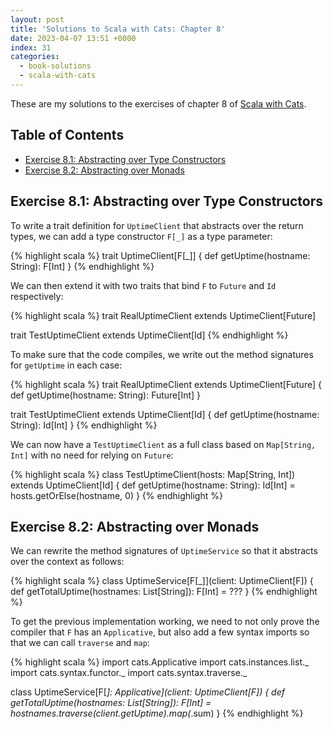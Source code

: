 ```yaml
---
layout: post
title: 'Solutions to Scala with Cats: Chapter 8'
date: 2023-04-07 13:51 +0000
index: 31
categories:
  - book-solutions
  - scala-with-cats
---
```


These are my solutions to the exercises of chapter 8 of [Scala with
Cats][scala-with-cats].

[scala-with-cats]: https://www.scalawithcats.com/

## Table of Contents

- [Exercise 8.1: Abstracting over Type Constructors](#exercise-81-abstracting-over-type-constructors)
- [Exercise 8.2: Abstracting over Monads](#exercise-82-abstracting-over-monads)

## Exercise 8.1: Abstracting over Type Constructors

To write a trait definition for `UptimeClient` that abstracts over the return
types, we can add a type constructor `F[_]` as a type parameter:

{% highlight scala %}
trait UptimeClient[F[_]] {
  def getUptime(hostname: String): F[Int]
}
{% endhighlight %}

We can then extend it with two traits that bind `F` to `Future` and `Id`
respectively:

{% highlight scala %}
trait RealUptimeClient extends UptimeClient[Future]

trait TestUptimeClient extends UptimeClient[Id]
{% endhighlight %}

To make sure that the code compiles, we write out the method signatures for
`getUptime` in each case:

{% highlight scala %}
trait RealUptimeClient extends UptimeClient[Future] {
  def getUptime(hostname: String): Future[Int]
}

trait TestUptimeClient extends UptimeClient[Id] {
  def getUptime(hostname: String): Id[Int]
}
{% endhighlight %}

We can now have a `TestUptimeClient` as a full class based on `Map[String, Int]`
with no need for relying on `Future`:

{% highlight scala %}
class TestUptimeClient(hosts: Map[String, Int]) extends UptimeClient[Id] {
  def getUptime(hostname: String): Id[Int] =
    hosts.getOrElse(hostname, 0)
}
{% endhighlight %}

## Exercise 8.2: Abstracting over Monads

We can rewrite the method signatures of `UptimeService` so that it abstracts
over the context as follows:

{% highlight scala %}
class UptimeService[F[_]](client: UptimeClient[F]) {
  def getTotalUptime(hostnames: List[String]): F[Int] =
    ???
}
{% endhighlight %}

To get the previous implementation working, we need to not only prove the
compiler that `F` has an `Applicative`, but also add a few syntax imports so
that we can call `traverse` and `map`:

{% highlight scala %}
import cats.Applicative
import cats.instances.list._
import cats.syntax.functor._
import cats.syntax.traverse._

class UptimeService[F[_]: Applicative](client: UptimeClient[F]) {
  def getTotalUptime(hostnames: List[String]): F[Int] =
     hostnames.traverse(client.getUptime).map(_.sum)
}
{% endhighlight %}
